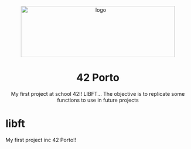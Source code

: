 <div align='center'>

<img src=https://www.42network.org/wp-content/uploads/2022/01/42-Porto-420x140.jpg alt="logo" width="420" height="140" />

<h1>42 Porto</h1>
<p>My first project at school 42!! LIBFT... The objective is to replicate some functions to use in future projects</p>
</div>

# libft
My first project inc 42 Porto!!
